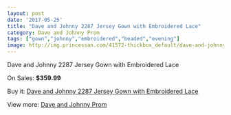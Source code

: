 ```yaml
---
layout: post
date: '2017-05-25'
title: "Dave and Johnny 2287 Jersey Gown with Embroidered Lace"
category: Dave and Johnny Prom
tags: ["gown","johnny","embroidered","beaded","evening"]
image: http://img.princessan.com/41572-thickbox_default/dave-and-johnny-2287-jersey-gown-with-embroidered-lace.jpg
---
```

Dave and Johnny 2287 Jersey Gown with Embroidered Lace

On Sales: **$359.99**
<a href="https://www.princessan.com/en/dave-and-johnny-prom/19362-dave-and-johnny-2287-jersey-gown-with-embroidered-lace.html"><amp-img layout="responsive" width="600" height="600" src="//img.princessan.com/41572-thickbox_default/dave-and-johnny-2287-jersey-gown-with-embroidered-lace.jpg" alt="Dave and Johnny 2287 Jersey Gown with Embroidered Lace 0" /></a>
<a href="https://www.princessan.com/en/dave-and-johnny-prom/19362-dave-and-johnny-2287-jersey-gown-with-embroidered-lace.html"><amp-img layout="responsive" width="600" height="600" src="//img.princessan.com/41573-thickbox_default/dave-and-johnny-2287-jersey-gown-with-embroidered-lace.jpg" alt="Dave and Johnny 2287 Jersey Gown with Embroidered Lace 1" /></a>

Buy it: [Dave and Johnny 2287 Jersey Gown with Embroidered Lace](https://www.princessan.com/en/dave-and-johnny-prom/19362-dave-and-johnny-2287-jersey-gown-with-embroidered-lace.html "Dave and Johnny 2287 Jersey Gown with Embroidered Lace")

View more: [Dave and Johnny Prom](https://www.princessan.com/en/181-dave-and-johnny-prom "Dave and Johnny Prom")